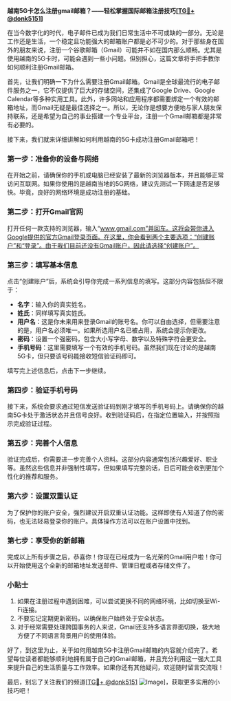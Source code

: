 **越南5G卡怎么注册gmail邮箱？——轻松掌握国际邮箱注册技巧[[TG💪+ @donk5151](https://t.me/s/donk5151)]**

在当今数字化的时代，电子邮件已成为我们日常生活中不可或缺的一部分。无论是工作还是生活，一个稳定且功能强大的邮箱账户都是必不可少的。对于那些身在国外的朋友来说，注册一个谷歌邮箱（Gmail）可能并不如在国内那么顺畅。尤其是使用越南的5G卡时，可能会遇到一些小问题。但别担心，这篇文章将手把手教你如何顺利注册Gmail邮箱。

首先，让我们明确一下为什么需要注册Gmail邮箱。Gmail是全球最流行的电子邮件服务之一，它不仅提供了巨大的存储空间，还集成了Google Drive、Google Calendar等多种实用工具。此外，许多网站和应用程序都需要绑定一个有效的邮箱地址，而Gmail无疑是最佳选择之一。所以，无论你是想要方便地与家人朋友保持联系，还是希望为自己的事业搭建一个专业平台，注册一个Gmail邮箱都是非常有必要的。

接下来，我们就来详细讲解如何利用越南的5G卡成功注册Gmail邮箱吧！

### 第一步：准备你的设备与网络

在开始之前，请确保你的手机或电脑已经安装了最新的浏览器版本，并且能够正常访问互联网。如果你使用的是越南当地的5G网络，建议先测试一下网速是否足够快。毕竟，良好的网络环境是成功注册的基础。

### 第二步：打开Gmail官网

打开任何一款支持的浏览器，输入“www.gmail.com”并回车。这将会带你进入Google提供的官方Gmail登录页面。在这里，你会看到两个主要选项：“创建账户”和“登录”。由于我们目前还没有Gmail账户，因此请选择“创建账户”。

### 第三步：填写基本信息

点击“创建账户”后，系统会引导你完成一系列信息的填写。这部分内容包括但不限于：

- **名字**：输入你的真实姓名。
- **姓氏**：同样填写真实姓氏。
- **用户名**：这是你未来用来登录Gmail的账号名。你可以自由选择，但需要注意的是，用户名必须唯一。如果所选用户名已被占用，系统会提示你更改。
- **密码**：设置一个强密码，包含大小写字母、数字以及特殊字符会更安全。
- **手机号码**：这里需要填写一个有效的手机号码。虽然我们现在讨论的是越南5G卡，但只要该号码能接收短信验证码即可。

填写完上述信息后，点击下一步继续。

### 第四步：验证手机号码

接下来，系统会要求通过短信发送验证码到刚才填写的手机号码上。请确保你的越南5G卡处于激活状态并且信号良好。收到验证码后，在指定位置输入，并按照指示完成验证过程。

### 第五步：完善个人信息

验证完成后，你需要进一步完善个人资料。这部分内容通常包括兴趣爱好、职业等。虽然这些信息并非强制性填写，但如果填写完整的话，日后可能会收到更加个性化的推荐和服务。

### 第六步：设置双重认证

为了保护你的账户安全，强烈建议开启双重认证功能。这样即使有人知道了你的密码，也无法轻易登录你的账户。具体操作方法可以在账户设置中找到。

### 第七步：享受你的新邮箱

完成以上所有步骤之后，恭喜你！你现在已经成为一名光荣的Gmail用户啦！你可以开始使用这个全新的邮箱地址发送邮件、管理日程或者存储文件了。

### 小贴士

1. 如果在注册过程中遇到困难，可以尝试更换不同的网络环境，比如切换至Wi-Fi连接。
2. 不要忘记定期更新密码，以确保账户始终处于安全状态。
3. 对于经常需要处理跨国事务的人来说，Gmail还支持多语言界面切换，极大地方便了不同语言背景用户的使用体验。

好了，到这里为止，关于如何用越南5G卡注册Gmail邮箱的内容就介绍完了。希望每位读者都能够顺利地拥有属于自己的Gmail邮箱，并且充分利用这一强大工具来提升自己的生活质量与工作效率。如果你还有其他疑问，欢迎随时留言交流哦！

最后，别忘了关注我们的频道[[TG💪+ @donk5151](https://t.me/s/donk5151) ![Image](https://i.postimg.cc/rwNCRYN7/Snipaste-2025-04-30-17-27-05.png)]，获取更多实用的小技巧吧！